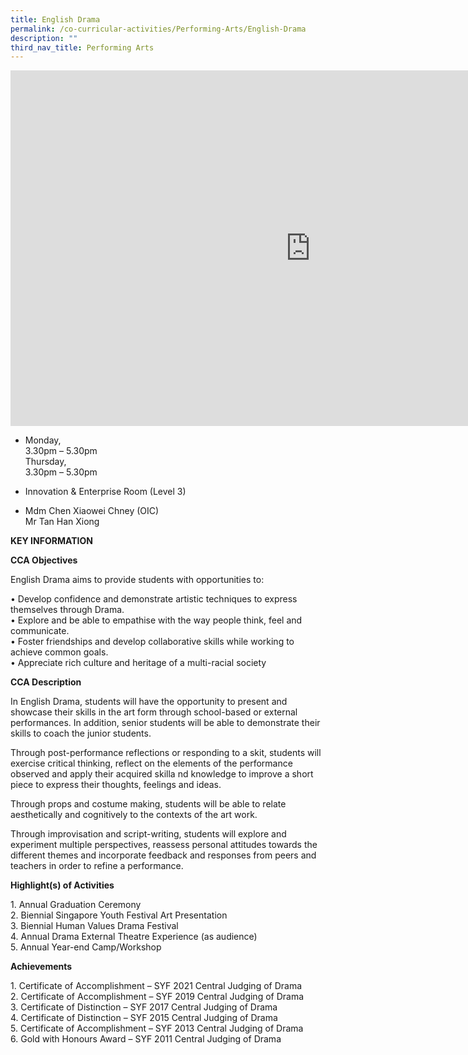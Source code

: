 ```yaml
---
title: English Drama
permalink: /co-curricular-activities/Performing-Arts/English-Drama
description: ""
third_nav_title: Performing Arts
---
```

<iframe allowfullscreen="true" height="569" width="960" frameborder="0" src="https://docs.google.com/presentation/d/e/2PACX-1vQuNQsSH_MA9A8UKzVekB2abpLUX5MudpnSTNqHQytHOOTkwSIwbeHtNVRVxfsy1tOOtBUcVZxpNOt6/embed?start=false&amp;loop=false&amp;delayms=3000"></iframe>

*   Monday,  
    3.30pm – 5.30pm  
    Thursday,  
    3.30pm – 5.30pm

*   Innovation &amp; Enterprise Room (Level 3)
*   Mdm Chen Xiaowei Chney (OIC)  
    Mr Tan Han Xiong
		
**KEY INFORMATION**

**CCA Objectives**

English Drama aims to provide students with opportunities to:

• Develop confidence and demonstrate artistic techniques to express themselves through Drama.<br>
• Explore and be able to empathise with the way people think, feel and communicate.<br>
• Foster friendships and develop collaborative skills while working to achieve common goals.<br>
• Appreciate rich culture and heritage of a multi-racial society

**CCA Description**

In English Drama, students will have the opportunity to present and showcase their skills in the art form through school-based or external performances. In addition, senior students will be able to demonstrate their skills to coach the junior students.

  

Through post-performance reflections or responding to a skit, students will exercise critical thinking, reflect on the elements of the performance observed and apply their acquired skilla nd knowledge to improve a short piece to express their thoughts, feelings and ideas.

  

Through props and costume making, students will be able to relate aesthetically and cognitively to the contexts of the art work.

  

Through improvisation and script-writing, students will explore and experiment multiple perspectives, reassess personal attitudes towards the different themes and incorporate feedback and responses from peers and teachers in order to refine a performance.

**Highlight(s) of Activities**

1\. Annual Graduation Ceremony<br>
2\. Biennial Singapore Youth Festival Art Presentation<br>
3\. Biennial Human Values Drama Festival<br>
4\. Annual Drama External Theatre Experience (as audience)<br>
5\. Annual Year-end Camp/Workshop

**Achievements**


1\. Certificate of Accomplishment – SYF 2021 Central Judging of Drama<br>
2\. Certificate of Accomplishment – SYF 2019 Central Judging of Drama<br>
3\. Certificate of Distinction – SYF 2017 Central Judging of Drama<br>
4\. Certificate of Distinction – SYF 2015 Central Judging of Drama<br>
5\. Certificate of Accomplishment – SYF 2013 Central Judging of Drama<br>
6\. Gold with Honours Award – SYF 2011 Central Judging of Drama